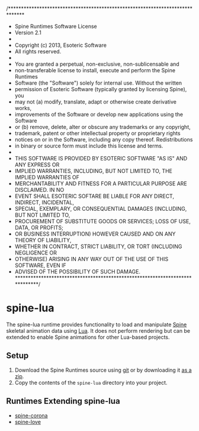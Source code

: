 /******************************************************************************
 * Spine Runtimes Software License
 * Version 2.1
 * 
 * Copyright (c) 2013, Esoteric Software
 * All rights reserved.
 * 
 * You are granted a perpetual, non-exclusive, non-sublicensable and
 * non-transferable license to install, execute and perform the Spine Runtimes
 * Software (the "Software") solely for internal use. Without the written
 * permission of Esoteric Software (typically granted by licensing Spine), you
 * may not (a) modify, translate, adapt or otherwise create derivative works,
 * improvements of the Software or develop new applications using the Software
 * or (b) remove, delete, alter or obscure any trademarks or any copyright,
 * trademark, patent or other intellectual property or proprietary rights
 * notices on or in the Software, including any copy thereof. Redistributions
 * in binary or source form must include this license and terms.
 * 
 * THIS SOFTWARE IS PROVIDED BY ESOTERIC SOFTWARE "AS IS" AND ANY EXPRESS OR
 * IMPLIED WARRANTIES, INCLUDING, BUT NOT LIMITED TO, THE IMPLIED WARRANTIES OF
 * MERCHANTABILITY AND FITNESS FOR A PARTICULAR PURPOSE ARE DISCLAIMED. IN NO
 * EVENT SHALL ESOTERIC SOFTARE BE LIABLE FOR ANY DIRECT, INDIRECT, INCIDENTAL,
 * SPECIAL, EXEMPLARY, OR CONSEQUENTIAL DAMAGES (INCLUDING, BUT NOT LIMITED TO,
 * PROCUREMENT OF SUBSTITUTE GOODS OR SERVICES; LOSS OF USE, DATA, OR PROFITS;
 * OR BUSINESS INTERRUPTION) HOWEVER CAUSED AND ON ANY THEORY OF LIABILITY,
 * WHETHER IN CONTRACT, STRICT LIABILITY, OR TORT (INCLUDING NEGLIGENCE OR
 * OTHERWISE) ARISING IN ANY WAY OUT OF THE USE OF THIS SOFTWARE, EVEN IF
 * ADVISED OF THE POSSIBILITY OF SUCH DAMAGE.
 *****************************************************************************/

# spine-lua

The spine-lua runtime provides functionality to load and manipulate [Spine](http://esotericsoftware.com) skeletal animation data using [Lua](http://www.lua.org/). It does not perform rendering but can be extended to enable Spine animations for other Lua-based projects.

## Setup

1. Download the Spine Runtimes source using [git](https://help.github.com/articles/set-up-git) or by downloading it [as a zip](https://github.com/EsotericSoftware/spine-runtimes/archive/master.zip).
1. Copy the contents of the `spine-lua` directory into your project.

## Runtimes Extending spine-lua

- [spine-corona](https://github.com/EsotericSoftware/spine-runtimes/blob/master/spine-corona)
- [spine-love](https://github.com/EsotericSoftware/spine-runtimes/blob/master/spine-love)
